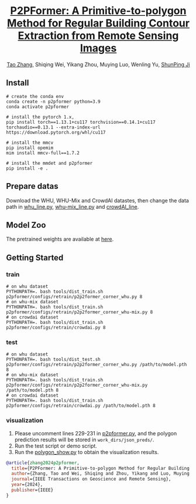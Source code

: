 <div align="center">

# [P2PFormer: A Primitive-to-polygon Method for Regular Building Contour Extraction from Remote Sensing Images](https://arxiv.org/pdf/2406.02930)
[Tao Zhang](https://scholar.google.com/citations?user=3xu4a5oAAAAJ&hl=zh-CN), Shiqing Wei, Yikang Zhou, Muying Luo, Wenling Yu, [ShunPing Ji](https://scholar.google.com/citations?user=FjoRmF4AAAAJ&hl=zh-CN)
</div>

## Install 
```shell
# create the conda env
conda create -n p2pformer python=3.9
conda activate p2pformer

# install the pytorch 1.x, 
pip install torch==1.13.1+cu117 torchvision==0.14.1+cu117 torchaudio==0.13.1 --extra-index-url https://download.pytorch.org/whl/cu117

# install the mmcv
pip install opemim
mim install mmcv-full==1.7.2

# install the mmdet and p2pformer
pip install -e .
```

## Prepare datas
Download the WHU, WHU-Mix and CrowdAI datastes, then change the data path in [whu_line.py](./p2pformer/configs/_base_/datasets/whu_line.py), [whu-mix_line.py](./p2pformer/configs/_base_/datasets/whu-mix_line.py) and [crowdAI_line](./p2pformer/configs/_base_/datasets/crowdAI_line.py).

## Model Zoo
The pretrained weights are available at [here](https://huggingface.co/zhangtao-whu/P2PFormer/tree/main).

## Getting Started

### train 

```shell
# on whu dataset
PYTHONPATH=. bash tools/dist_train.sh p2pformer/configs/retrain/p2p2former_corner_whu.py 8
# on whu-mix dataset
PYTHONPATH=. bash tools/dist_train.sh p2pformer/configs/retrain/p2p2former_corner_whu-mix.py 8
# on crowdai dataset
PYTHONPATH=. bash tools/dist_train.sh p2pformer/configs/retrain/crowdai.py 8
```

### test
```shell
# on whu dataset
PYTHONPATH=. bash tools/dist_test.sh p2pformer/configs/retrain/p2p2former_corner_whu.py /path/to/model.pth 8
# on whu-mix dataset
PYTHONPATH=. bash tools/dist_train.sh p2pformer/configs/retrain/p2p2former_corner_whu-mix.py /path/to/model.pth 8
# on crowdai dataset
PYTHONPATH=. bash tools/dist_train.sh p2pformer/configs/retrain/crowdai.py /path/to/model.pth 8
```

### visualization
1. Please uncomment lines 229-231 in [p2pformer.py](./p2pformer/models/p2pformer.py), and the polygon prediction results will be stored in `work_dirs/json_preds/`.
2. Run the test script or demo script.
3. Run the [polygon_show.py](./tools/polygon_visualize/polygon_show.py) to obtain the visualization results.


```BibTeX
@article{zhang2024p2pformer,
  title={P2PFormer: A Primitive-to-polygon Method for Regular Building Contour Extraction from Remote Sensing Images},
  author={Zhang, Tao and Wei, Shiqing and Zhou, Yikang and Luo, Muying and Yu, Wenling and Ji, Shunping},
  journal={IEEE Transactions on Geoscience and Remote Sensing},
  year={2024},
  publisher={IEEE}
}
```
